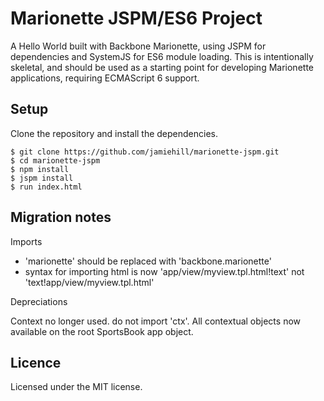 Marionette JSPM/ES6 Project
===========================

A Hello World built with Backbone Marionette, using JSPM for dependencies and SystemJS for ES6 module loading.  This is intentionally skeletal, and should be used as a starting point for developing Marionette applications, requiring ECMAScript 6 support.

Setup
-----
Clone the repository and install the dependencies.

    $ git clone https://github.com/jamiehill/marionette-jspm.git
    $ cd marionette-jspm
    $ npm install
    $ jspm install
    $ run index.html

Migration notes
---------------

Imports

* 'marionette' should be replaced with 'backbone.marionette'
* syntax for importing html is now 'app/view/myview.tpl.html!text' not 'text!app/view/myview.tpl.html'

Depreciations

Context no longer used.  do not import 'ctx'.  All contextual objects now available on the root SportsBook app object.

Licence
-------
Licensed under the MIT license.
